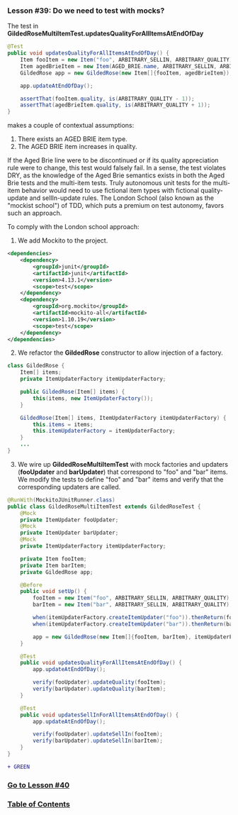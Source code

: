 ### Lesson #39: Do we need to test with mocks?
The test in **GildedRoseMultiItemTest.updatesQualityForAllItemsAtEndOfDay**
```java
@Test
public void updatesQualityForAllItemsAtEndOfDay() {
    Item fooItem = new Item("foo", ARBITRARY_SELLIN, ARBITRARY_QUALITY);
    Item agedBrieItem = new Item(AGED_BRIE.name, ARBITRARY_SELLIN, ARBITRARY_QUALITY);
    GildedRose app = new GildedRose(new Item[]{fooItem, agedBrieItem});

    app.updateAtEndOfDay();

    assertThat(fooItem.quality, is(ARBITRARY_QUALITY - 1));
    assertThat(agedBrieItem.quality, is(ARBITRARY_QUALITY + 1));
}
```
makes a couple of contextual assumptions:
1. There exists an AGED BRIE item type.
2. The AGED BRIE item increases in quality.

If the Aged Brie line were to be discontinued or if its quality appreciation rule were to change, this test would falsely fail.  In a sense, the test violates DRY, as the knowledge of the Aged Brie semantics exists in both the Aged Brie tests and the multi-item tests.  Truly autonomous unit tests for the multi-item behavior would need to use fictional item types with fictional quality-update and sellIn-update rules.  The London School (also known as the "mockist school") of TDD, which puts a premium on test autonomy, favors such an approach.

To comply with the London school approach:
1. We add Mockito to the project.
```xml
<dependencies>
    <dependency>
        <groupId>junit</groupId>
        <artifactId>junit</artifactId>
        <version>4.13.1</version>
        <scope>test</scope>
    </dependency>
    <dependency>
    	<groupId>org.mockito</groupId>
    	<artifactId>mockito-all</artifactId>
       	<version>1.10.19</version>
       	<scope>test</scope>
    </dependency>
</dependencies>
```
2. We refactor the **GildedRose** constructor to allow injection of a factory.
```java
class GildedRose {
    Item[] items;
    private ItemUpdaterFactory itemUpdaterFactory;

    public GildedRose(Item[] items) {
        this(items, new ItemUpdaterFactory());
    }

    GildedRose(Item[] items, ItemUpdaterFactory itemUpdaterFactory) {
        this.items = items;
        this.itemUpdaterFactory = itemUpdaterFactory;
    }
    ...
}
```
3. We wire up **GildedRoseMultiItemTest** with mock factories and updaters (**fooUpdater** and **barUpdater**) that correspond to "foo" and "bar" items.  We modify the tests to define "foo" and "bar" items and verify that the corresponding updaters are called.
```java
@RunWith(MockitoJUnitRunner.class)
public class GildedRoseMultiItemTest extends GildedRoseTest {
    @Mock
    private ItemUpdater fooUpdater;
    @Mock
    private ItemUpdater barUpdater;
    @Mock
    private ItemUpdaterFactory itemUpdaterFactory;

    private Item fooItem;
    private Item barItem;
    private GildedRose app;

    @Before
    public void setUp() {
        fooItem = new Item("foo", ARBITRARY_SELLIN, ARBITRARY_QUALITY);
        barItem = new Item("bar", ARBITRARY_SELLIN, ARBITRARY_QUALITY);

        when(itemUpdaterFactory.createItemUpdater("foo")).thenReturn(fooUpdater);
        when(itemUpdaterFactory.createItemUpdater("bar")).thenReturn(barUpdater);

        app = new GildedRose(new Item[]{fooItem, barItem}, itemUpdaterFactory);
    }

    @Test
    public void updatesQualityForAllItemsAtEndOfDay() {
        app.updateAtEndOfDay();

        verify(fooUpdater).updateQuality(fooItem);
        verify(barUpdater).updateQuality(barItem);
    }

    @Test
    public void updatesSellInForAllItemsAtEndOfDay() {
        app.updateAtEndOfDay();

        verify(fooUpdater).updateSellIn(fooItem);
        verify(barUpdater).updateSellIn(barItem);
    }
}
```
```diff
+ GREEN
```
### [Go to Lesson #40](https://github.com/d215steinberg/GildedRose-Java/tree/Lesson%2340)
### [Table of Contents](https://github.com/d215steinberg/GildedRose-Java/blob/startPoint/Table%20of%20Contents.md)